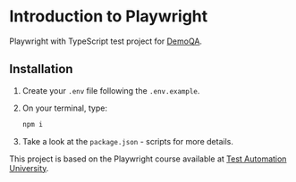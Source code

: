 # Introduction to Playwright

Playwright with TypeScript test project for [DemoQA](https://demoqa.com/).

## Installation

1. Create your `.env` file following the `.env.example`.
2. On your terminal, type:

    ```bash
    npm i
    ```

3. Take a look at the `package.json` - scripts for more details.

This project is based on the Playwright course available at [Test Automation University](https://testautomationu.applitools.com/).
